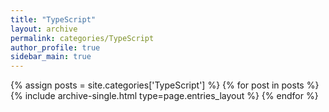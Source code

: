 ```yaml
---
title: "TypeScript"
layout: archive
permalink: categories/TypeScript
author_profile: true
sidebar_main: true
---
```


{% assign posts = site.categories['TypeScript'] %}
{% for post in posts %} {% include archive-single.html type=page.entries_layout %} {% endfor %}
